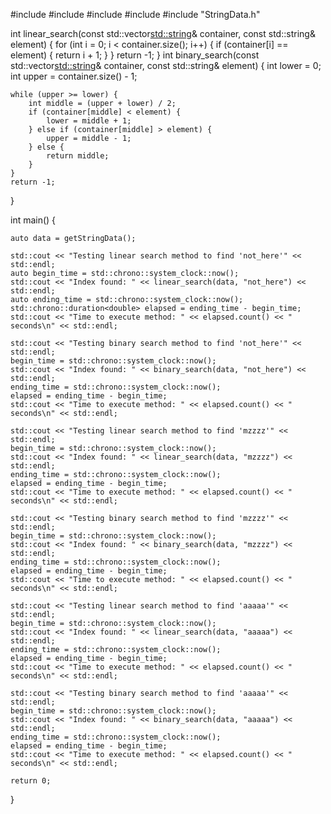 #include <chrono>
#include <iostream>
#include <string>
#include <vector>
#include "StringData.h"

int linear_search(const std::vector<std::string>& container, const std::string& element) {
    for (int i = 0; i < container.size(); i++) {
        if (container[i] == element) {
            return i + 1;
        }
    }
    return -1;
}
int binary_search(const std::vector<std::string>& container, const std::string& element) {
    int lower = 0;
    int upper = container.size() - 1;

    while (upper >= lower) {
        int middle = (upper + lower) / 2;
        if (container[middle] < element) {
            lower = middle + 1;
        } else if (container[middle] > element) {
            upper = middle - 1;
        } else {
            return middle;
        }
    }
    return -1;
}

int main() {

    auto data = getStringData();

    std::cout << "Testing linear search method to find 'not_here'" << std::endl;
    auto begin_time = std::chrono::system_clock::now();
    std::cout << "Index found: " << linear_search(data, "not_here") << std::endl;
    auto ending_time = std::chrono::system_clock::now();
    std::chrono::duration<double> elapsed = ending_time - begin_time;
    std::cout << "Time to execute method: " << elapsed.count() << " seconds\n" << std::endl;

    std::cout << "Testing binary search method to find 'not_here'" << std::endl;
    begin_time = std::chrono::system_clock::now();
    std::cout << "Index found: " << binary_search(data, "not_here") << std::endl;
    ending_time = std::chrono::system_clock::now();
    elapsed = ending_time - begin_time;
    std::cout << "Time to execute method: " << elapsed.count() << " seconds\n" << std::endl;

    std::cout << "Testing linear search method to find 'mzzzz'" << std::endl;
    begin_time = std::chrono::system_clock::now();
    std::cout << "Index found: " << linear_search(data, "mzzzz") << std::endl;
    ending_time = std::chrono::system_clock::now();
    elapsed = ending_time - begin_time;
    std::cout << "Time to execute method: " << elapsed.count() << " seconds\n" << std::endl;

    std::cout << "Testing binary search method to find 'mzzzz'" << std::endl;
    begin_time = std::chrono::system_clock::now();
    std::cout << "Index found: " << binary_search(data, "mzzzz") << std::endl;
    ending_time = std::chrono::system_clock::now();
    elapsed = ending_time - begin_time;
    std::cout << "Time to execute method: " << elapsed.count() << " seconds\n" << std::endl;

    std::cout << "Testing linear search method to find 'aaaaa'" << std::endl;
    begin_time = std::chrono::system_clock::now();
    std::cout << "Index found: " << linear_search(data, "aaaaa") << std::endl;
    ending_time = std::chrono::system_clock::now();
    elapsed = ending_time - begin_time;
    std::cout << "Time to execute method: " << elapsed.count() << " seconds\n" << std::endl;

    std::cout << "Testing binary search method to find 'aaaaa'" << std::endl;
    begin_time = std::chrono::system_clock::now();
    std::cout << "Index found: " << binary_search(data, "aaaaa") << std::endl;
    ending_time = std::chrono::system_clock::now();
    elapsed = ending_time - begin_time;
    std::cout << "Time to execute method: " << elapsed.count() << " seconds\n" << std::endl;

    return 0;
}


